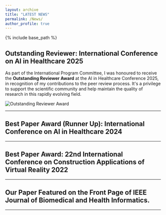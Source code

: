 ```yaml
---
layout: archive
title: "LATEST NEWS"
permalink: /News/
author_profile: true
---
```


{% include base_path %}

## Outstanding Reviewer: International Conference on AI in Healthcare 2025

As part of the International Program Committee, I was honoured to receive the **Outstanding Reviewer Award** at the AI in Healthcare Conference 2025, in recognition of my contributions to the peer review process. It's a privilege to support the scientific community and help maintain the quality of research in this rapidly evolving field.

![Outstanding Reviewer Award](ai-conference.jpg)

---

## Best Paper Award (Runner Up): International Conference on AI in Healthcare 2024


---

## Best Paper Award: 22nd International Conference on Construction Applications of Virtual Reality 2022



---

## Our Paper Featured on the Front Page of IEEE Journal of Biomedical and Health Informatics.


---
